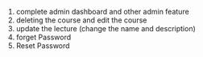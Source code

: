 1. complete admin dashboard and other admin feature  
2. deleting the course and edit the course
4. update the lecture (change the name and description) 
5. forget Password  
6. Reset Password  